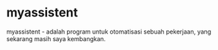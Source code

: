 # myassistent
myassistent - adalah program untuk otomatisasi sebuah pekerjaan, yang sekarang masih saya kembangkan.
